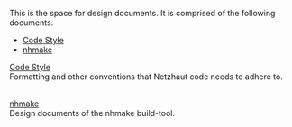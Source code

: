 This is the space for design documents. It is comprised of the following documents.

<div style="max-width:700px;">

- [Code Style](md_codestyle.html)
- [nhmake](md_nhmake.html)

[Code Style](md_codestyle.html)  
Formatting and other conventions that Netzhaut code needs to adhere to.  
<br>

[nhmake](md_nhmake.html)  
Design documents of the nhmake build-tool.  
<br>

</div>
